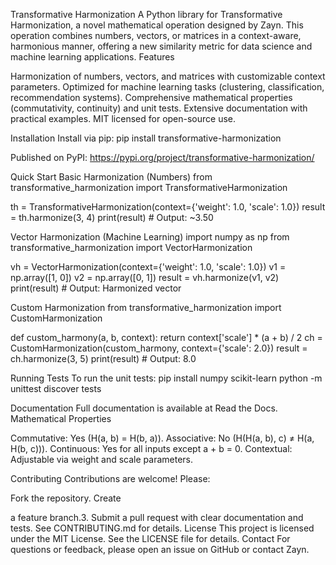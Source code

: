 Transformative Harmonization
A Python library for Transformative Harmonization, a novel mathematical operation designed by Zayn. This operation combines numbers, vectors, or matrices in a context-aware, harmonious manner, offering a new similarity metric for data science and machine learning applications.
Features

Harmonization of numbers, vectors, and matrices with customizable context parameters.
Optimized for machine learning tasks (clustering, classification, recommendation systems).
Comprehensive mathematical properties (commutativity, continuity) and unit tests.
Extensive documentation with practical examples.
MIT licensed for open-source use.

Installation
Install via pip:
pip install transformative-harmonization

Published on PyPI: https://pypi.org/project/transformative-harmonization/


Quick Start
Basic Harmonization (Numbers)
from transformative_harmonization import TransformativeHarmonization

th = TransformativeHarmonization(context={'weight': 1.0, 'scale': 1.0})
result = th.harmonize(3, 4)
print(result)  # Output: ~3.50

Vector Harmonization (Machine Learning)
import numpy as np
from transformative_harmonization import VectorHarmonization

vh = VectorHarmonization(context={'weight': 1.0, 'scale': 1.0})
v1 = np.array([1, 0])
v2 = np.array([0, 1])
result = vh.harmonize(v1, v2)
print(result)  # Output: Harmonized vector

Custom Harmonization
from transformative_harmonization import CustomHarmonization

def custom_harmony(a, b, context):
    return context['scale'] * (a + b) / 2
ch = CustomHarmonization(custom_harmony, context={'scale': 2.0})
result = ch.harmonize(3, 5)
print(result)  # Output: 8.0

Running Tests
To run the unit tests:
pip install numpy scikit-learn
python -m unittest discover tests

Documentation
Full documentation is available at Read the Docs.
Mathematical Properties

Commutative: Yes (H(a, b) = H(b, a)).
Associative: No (H(H(a, b), c) ≠ H(a, H(b, c))).
Continuous: Yes for all inputs except a + b = 0.
Contextual: Adjustable via weight and scale parameters.

Contributing
Contributions are welcome! Please:

Fork the repository.
Create

 a feature branch.3. Submit a pull request with clear documentation and tests.
See CONTRIBUTING.md for details.
License
This project is licensed under the MIT License. See the LICENSE file for details.
Contact
For questions or feedback, please open an issue on GitHub or contact Zayn.
